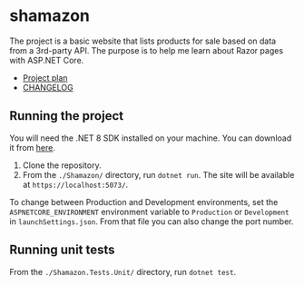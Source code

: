# shamazon
The project is a basic website that lists products for sale based on data from a 3rd-party API. The purpose is to help me learn about Razor pages with ASP.NET Core.

- [Project plan](ProjectPlan.md)
- [CHANGELOG](CHANGELOG.md)

## Running the project
You will need the .NET 8 SDK installed on your machine. You can download it from [here](https://dotnet.microsoft.com/download/dotnet/8.0).

1. Clone the repository.
2. From the `./Shamazon/` directory, run `dotnet run`. The site will be available at `https://localhost:5073/`.

To change between Production and Development environments, set the `ASPNETCORE_ENVIRONMENT` environment variable to `Production` or `Development` in `launchSettings.json`. From that file you can also change the port number.

## Running unit tests

From the `./Shamazon.Tests.Unit/` directory, run `dotnet test`.